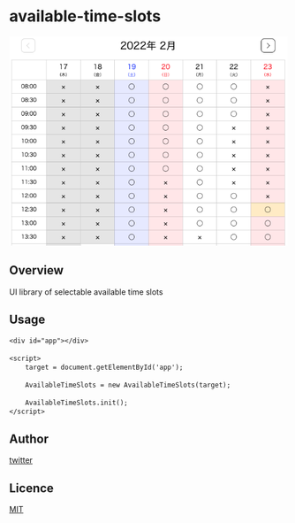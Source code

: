 # available-time-slots

![png](https://github.com/ysakmrkm/available-time-slots/blob/main/image/screenshot.png)

## Overview

UI library of selectable available time slots

## Usage

```
<div id="app"></div>

<script>
	target = document.getElementById('app');

	AvailableTimeSlots = new AvailableTimeSlots(target);

	AvailableTimeSlots.init();
</script>
```

## Author

[twitter](https://twitter.com/ysakmrkm)

## Licence

[MIT](https://github.com/ysakmrkm/available-time-slots/blob/main/LICENSE)